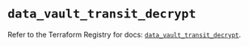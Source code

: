 # `data_vault_transit_decrypt`

Refer to the Terraform Registry for docs: [`data_vault_transit_decrypt`](https://registry.terraform.io/providers/hashicorp/vault/5.0.0/docs/data-sources/transit_decrypt).
